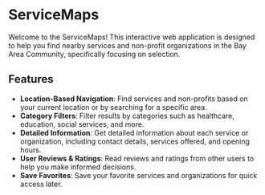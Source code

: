 # ServiceMaps

Welcome to the ServiceMaps! This interactive web application is designed to help you find nearby services and non-profit organizations in the Bay Area Community, specifically focusing on selection.

## Features

- **Location-Based Navigation**: Find services and non-profits based on your current location or by searching for a specific area.
- **Category Filters**: Filter results by categories such as healthcare, education, social services, and more.
- **Detailed Information**: Get detailed information about each service or organization, including contact details, services offered, and opening hours.
- **User Reviews & Ratings**: Read reviews and ratings from other users to help you make informed decisions.
- **Save Favorites**: Save your favorite services and organizations for quick access later.
  
